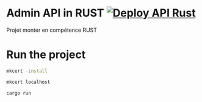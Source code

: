 # Admin API in RUST [![Deploy API Rust](https://github.com/BryanFRD/admin-api-rust/actions/workflows/deploy.yml/badge.svg?branch=main)](https://github.com/BryanFRD/admin-api-rust/actions/workflows/deploy.yml)

Projet monter en compétence RUST

# Run the project

```bash
mkcert -install
```

```bash
mkcert localhost
```

```bash
cargo run
```
